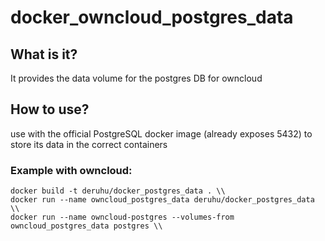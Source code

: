 # docker_owncloud_postgres_data

## What is it?
It provides the data volume for the postgres DB for owncloud

## How to use?
use with the official PostgreSQL docker image (already exposes 5432) to store its data in the correct containers

### Example with owncloud: 
```
docker build -t deruhu/docker_postgres_data . \\
docker run --name owncloud_postgres_data deruhu/docker_postgres_data \\
docker run --name owncloud-postgres --volumes-from owncloud_postgres_data postgres \\
```
